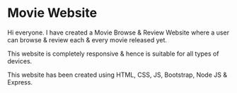 # Movie Website

Hi everyone. I have created a Movie Browse & Review Website where a user can browse & review each & every movie released yet.

This website is completely responsive & hence is suitable for all types of devices. 

This website has been created using HTML, CSS, JS, Bootstrap, Node JS & Express.
